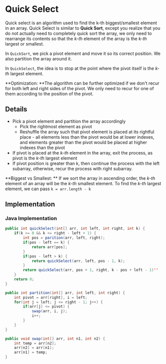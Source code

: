 # Quick Select

Quick select is an algorithm used to find the k-th biggest/smallest element in an array. Quick Select is similar to **Quick Sort**, except you realize that you do not actually need to completely quick sort the array, we only need to rearrange its contents so that the *k-th* element of the array is the *k-th* largest or smallest.

In `QuickSort`, we pick a pivot element and move it so its correct position. We also partition the array around it.

In `QuickSelect`, the idea is to stop at the point where the pivot itself is the *k-th* largest element.

**Optimization: **The algorithm can be further optimized if we don't recur for both left and right sides of the pivot. We only need to recur for one of them according to the position of the pivot.

## Details

* Pick a pivot element and partition the array accordingly
  * Pick the rightmost element as pivot
  * Reshuffle the array such that pivot element is placed at its rightful place - all elements less than the pivot would be at lower indexes, and elements greater than the pivot would be placed at higher indexes than the pivot
* If pivot is placed at the *k-th* element in the array, exit the process, as pivot is the *k-th* largest element
* If pivot position is greater than k, then continue the process with the left subarray, otherwise, recur the process with right subarray.

**Biggest vs Smallest: ** If we sort the array in ascending order, the *k-th* element of an array will be the *k-th* smallest element. To find the *k-th* largest element, we can pass `k = arr.length - k`

## Implementation

### Java Implementation

```java
public int quickSelect(int[] arr, int left, int right, int k) {
    if(k >= 0 && k <= right - left + 1) {
        int pos = parition(arr, left, right);
        if(pos - left == k) {
            return arr[pos];
        }
        if(pos - left > k) {
            return quickSelect(arr, left, pos - 1, k);
        }
        return quickSelect(arr, pos + 1, right, k - pos + left - 1)''
    }
    return 0;
}

public int partition(int[] arr, int left, int right) {
    int pivot = arr[right], i = left;
    for(int j = left; j <= right - 1; j++) {
        if(arr[j] <= pivot) {
            swap(arr, i, j);
            i++;
        }
    }
}

public void swap(int[] arr, int n1, int n2) {
	int temp = arr[n2];
    arr[n2] = arr[n1];
    arr[n1] = temp;
}
```



